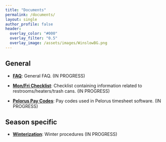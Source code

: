 ```yaml
---
title: "Documents"
permalink: /documents/
layout: single
author_profile: false
header:
  overlay_color: "#000"
  overlay_filter: "0.5"
  overlay_image: /assets/images/WinslowBG.png
---
```


## General

- [**FAQ**](https://docs.google.com/document/d/1WQn1MhEElBAsPRiTvoqzHW9Hb4SEJn7OHpQrL-lO5GM/edit?usp=sharing): 
General FAQ. (IN PROGRESS)

- [**Mon/Fri Checklist**](https://docs.google.com/document/d/1VEJKcPPlFVRpYfGwa89Fi5r7XUITUCdvgqoi9MoexGo/edit?usp=sharing): 
Checklist containing information related to restrooms/heaters/trash cans. (IN PROGRESS)

- [**Pelorus Pay Codes**](https://docs.google.com/document/d/1nEc45OU00XwuSgsj3Xs1iVmVRD6vlMXAe5awJGjhVEE/edit?usp=sharing): 
Pay codes used in Pelorus timesheet software. (IN PROGRESS)

## Season specific

- [**Winterization**](https://docs.google.com/document/d/104t27aFq7nCpd2Oi5ZAhrpZ5l9CJsmi4FY9BRKZcZOk/edit?usp=sharing): 
Winter procedures (IN PROGRESS)
